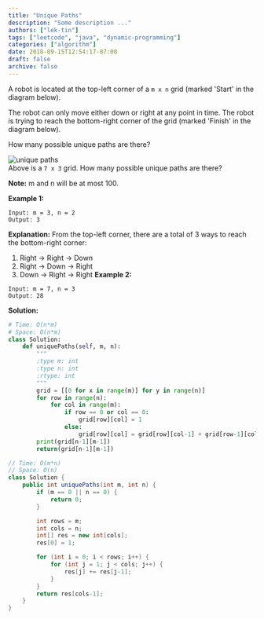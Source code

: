 ```yaml
---
title: "Unique Paths"
description: "Some description ..."
authors: ["lek-tin"]
tags: ["leetcode", "java", "dynamic-programming"]
categories: ["algorithm"]
date: 2018-09-15T12:54:17-07:00
draft: false
archive: false
---
```

A robot is located at the top-left corner of a `m x n` grid (marked 'Start' in the diagram below).

The robot can only move either down or right at any point in time. The robot is trying to reach the bottom-right corner of the grid (marked 'Finish' in the diagram below).

How many possible unique paths are there?

![unique paths](https://leetcode.com/static/images/problemset/robot_maze.png "Unique paths")  
Above is a `7 x 3` grid. How many possible unique paths are there?

**Note:** m and n will be at most 100.

**Example 1:**
```
Input: m = 3, n = 2
Output: 3
```
**Explanation:**
From the top-left corner, there are a total of 3 ways to reach the bottom-right corner:
1. Right -> Right -> Down
2. Right -> Down -> Right
3. Down -> Right -> Right
**Example 2:**
```
Input: m = 7, n = 3
Output: 28
```
**Solution:**
```python
# Time: O(n*m)
# Space: O(n*m)
class Solution:
    def uniquePaths(self, m, n):
        """
        :type m: int
        :type n: int
        :rtype: int
        """
        grid = [[0 for x in range(m)] for y in range(n)]
        for row in range(n):
            for col in range(m):
                if row == 0 or col == 0:
                    grid[row][col] = 1
                else:
                    grid[row][col] = grid[row][col-1] + grid[row-1][col]
        print(grid[n-1][m-1])
        return(grid[n-1][m-1])
```
```java
// Time: O(m*n)
// Space: O(n)
class Solution {
    public int uniquePaths(int m, int n) {
        if (m == 0 || n == 0) {
            return 0;
        }

        int rows = m;
        int cols = n;
        int[] res = new int[cols];
        res[0] = 1;

        for (int i = 0; i < rows; i++) {
            for (int j = 1; j < cols; j++) {
                res[j] += res[j-1];
            }
        }
        return res[cols-1];
    }
}
```